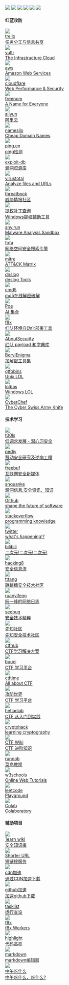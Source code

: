 <p align="left">
  <img src="https://img.shields.io/badge/Github-Zer0--hex-brightgreen" /> 
  <img src="https://img.shields.io/badge/-C-black?style=flat-square&logo=C"/>
  <img src="https://img.shields.io/badge/-Python-black?style=flat-square&logo=Python"/>
  <img src="https://img.shields.io/badge/-Shell-black?style=flat-square&logo=Shell"/>
  <img src="https://img.shields.io/badge/-Go-black?style=flat-square&logo=Go"/>
  <img src="https://img.shields.io/badge/-Rust-black?style=flat-square&logo=Rust"/>
</p>

<div class="ui container"><div class="ui basic segment"><h4 class="ui horizontal divider header"><i class="user secret icon"></i>红蓝攻防</h4><div class="ui four stackable cards"><a class="card" href="https://trello.com/" target="_blank"><div class="content"><img class="left floated avatar ui image" src="https://t3.gstatic.com/faviconV2?client=SOCIAL&amp;type=FAVICON&amp;fallback_opts=TYPE,SIZE,URL&amp;size=64&amp;url=https://trello.com/"><div class="header">trello</div><div class="meta">任务分工与信息共享</div></div></a><a class="card" href="https://www.vultr.com/" target="_blank"><div class="content"><img class="left floated avatar ui image" src="https://t3.gstatic.com/faviconV2?client=SOCIAL&amp;type=FAVICON&amp;fallback_opts=TYPE,SIZE,URL&amp;size=64&amp;url=https://www.vultr.com/"><div class="header">vultr</div><div class="meta">The Infrastructure Cloud</div></div></a><a class="card" href="https://aws.amazon.com/" target="_blank"><div class="content"><img class="left floated avatar ui image" src="https://t3.gstatic.com/faviconV2?client=SOCIAL&amp;type=FAVICON&amp;fallback_opts=TYPE,SIZE,URL&amp;size=64&amp;url=https://aws.amazon.com/"><div class="header">aws</div><div class="meta">Amazon Web Services</div></div></a><a class="card" href="https://dash.cloudflare.com/" target="_blank"><div class="content"><img class="left floated avatar ui image" src="https://t3.gstatic.com/faviconV2?client=SOCIAL&amp;type=FAVICON&amp;fallback_opts=TYPE,SIZE,URL&amp;size=64&amp;url=https://dash.cloudflare.com/"><div class="header">cloudflare</div><div class="meta">Web Performance &amp; Security</div></div></a><a class="card" href="https://www.freenom.com/" target="_blank"><div class="content"><img class="left floated avatar ui image" src="https://t3.gstatic.com/faviconV2?client=SOCIAL&amp;type=FAVICON&amp;fallback_opts=TYPE,SIZE,URL&amp;size=64&amp;url=https://www.freenom.com/"><div class="header">freenom</div><div class="meta">A Name for Everyone</div></div></a><a class="card" href="https://cn.aliyun.com/" target="_blank"><div class="content"><img class="left floated avatar ui image" src="https://t3.gstatic.com/faviconV2?client=SOCIAL&amp;type=FAVICON&amp;fallback_opts=TYPE,SIZE,URL&amp;size=64&amp;url=https://cn.aliyun.com/"><div class="header">aliyun</div><div class="meta">阿里云</div></div></a><a class="card" href="https://www.namesilo.com/" target="_blank"><div class="content"><img class="left floated avatar ui image" src="https://t3.gstatic.com/faviconV2?client=SOCIAL&amp;type=FAVICON&amp;fallback_opts=TYPE,SIZE,URL&amp;size=64&amp;url=https://www.namesilo.com/"><div class="header">namesilo</div><div class="meta">Cheap Domain Names</div></div></a><a class="card" href="https://www.ping.cn/" target="_blank"><div class="content"><img class="left floated avatar ui image" src="https://t3.gstatic.com/faviconV2?client=SOCIAL&amp;type=FAVICON&amp;fallback_opts=TYPE,SIZE,URL&amp;size=64&amp;url=https://www.ping.cn/"><div class="header">ping.cn</div><div class="meta">ping检测</div></div></a><a class="card" href="https://www.exploit-db.com/" target="_blank"><div class="content"><img class="left floated avatar ui image" src="https://t3.gstatic.com/faviconV2?client=SOCIAL&amp;type=FAVICON&amp;fallback_opts=TYPE,SIZE,URL&amp;size=64&amp;url=https://www.exploit-db.com/"><div class="header">exploit-db</div><div class="meta">漏洞资源库</div></div></a><a class="card" href="https://www.virustotal.com/gui/home/upload" target="_blank"><div class="content"><img class="left floated avatar ui image" src="https://t3.gstatic.com/faviconV2?client=SOCIAL&amp;type=FAVICON&amp;fallback_opts=TYPE,SIZE,URL&amp;size=64&amp;url=https://www.virustotal.com/gui/home/upload"><div class="header">virustotal</div><div class="meta">Analyze files and URLs</div></div></a><a class="card" href="https://x.threatbook.cn/" target="_blank"><div class="content"><img class="left floated avatar ui image" src="https://t3.gstatic.com/faviconV2?client=SOCIAL&amp;type=FAVICON&amp;fallback_opts=TYPE,SIZE,URL&amp;size=64&amp;url=https://x.threatbook.cn/"><div class="header">threatbook</div><div class="meta">威胁情报社区</div></div></a><a class="card" href="https://i.hacking8.com/tiquan/" target="_blank"><div class="content"><img class="left floated avatar ui image" src="https://t3.gstatic.com/faviconV2?client=SOCIAL&amp;type=FAVICON&amp;fallback_opts=TYPE,SIZE,URL&amp;size=64&amp;url=https://i.hacking8.com/tiquan/"><div class="header">提权补丁查询</div><div class="meta">Windows提权辅助工具</div></div></a><a class="card" href="https://app.any.run/" target="_blank"><div class="content"><img class="left floated avatar ui image" src="https://t3.gstatic.com/faviconV2?client=SOCIAL&amp;type=FAVICON&amp;fallback_opts=TYPE,SIZE,URL&amp;size=64&amp;url=https://app.any.run/"><div class="header">any.run</div><div class="meta">Malware Analysis Sandbox</div></div></a><a class="card" href="https://fofa.info/" target="_blank"><div class="content"><img class="left floated avatar ui image" src="https://t3.gstatic.com/faviconV2?client=SOCIAL&amp;type=FAVICON&amp;fallback_opts=TYPE,SIZE,URL&amp;size=64&amp;url=https://fofa.info/"><div class="header">fofa</div><div class="meta">网络空间安全搜索引擎</div></div></a><a class="card" href="https://attack.mitre.org/#" target="_blank"><div class="content"><img class="left floated avatar ui image" src="https://t3.gstatic.com/faviconV2?client=SOCIAL&amp;type=FAVICON&amp;fallback_opts=TYPE,SIZE,URL&amp;size=64&amp;url=https://attack.mitre.org/#"><div class="header">mitre</div><div class="meta">ATT&amp;CK Matrix</div></div></a><a class="card" href="http://dnslog.cn/" target="_blank"><div class="content"><img class="left floated avatar ui image" src="https://t3.gstatic.com/faviconV2?client=SOCIAL&amp;type=FAVICON&amp;fallback_opts=TYPE,SIZE,URL&amp;size=64&amp;url=http://dnslog.cn/"><div class="header">dnslog</div><div class="meta">dnslog Tools</div></div></a><a class="card" href="https://www.cmd5.com/" target="_blank"><div class="content"><img class="left floated avatar ui image" src="https://t3.gstatic.com/faviconV2?client=SOCIAL&amp;type=FAVICON&amp;fallback_opts=TYPE,SIZE,URL&amp;size=64&amp;url=https://www.cmd5.com/"><div class="header">cmd5</div><div class="meta">md5在线解密破解</div></div></a><a class="card" href="https://poe.com/" target="_blank"><div class="content"><img class="left floated avatar ui image" src="https://t3.gstatic.com/faviconV2?client=SOCIAL&amp;type=FAVICON&amp;fallback_opts=TYPE,SIZE,URL&amp;size=64&amp;url=https://poe.com/"><div class="header">Poe</div><div class="meta">AI 集合</div></div></a><a class="card" href="https://github.com/ffffffff0x/f8x" target="_blank"><div class="content"><img class="left floated avatar ui image" src="https://github.com/fluidicon.png"><div class="header">f8x</div><div class="meta">红队环境自动化部署工具</div></div></a><a class="card" href="https://github.com/ffffffff0x/AboutSecurity" target="_blank"><div class="content"><img class="left floated avatar ui image" src="https://github.com/fluidicon.png"><div class="header">AboutSecurity</div><div class="meta">红队 payload 和字典库</div></div></a><a class="card" href="https://github.com/ffffffff0x/BerylEnigma" target="_blank"><div class="content"><img class="left floated avatar ui image" src="https://github.com/fluidicon.png"><div class="header">BerylEnigma</div><div class="meta">加解密工具集</div></div></a><a class="card" href="https://gtfobins.github.io/" target="_blank"><div class="content"><img class="left floated avatar ui image" src="https://github.com/fluidicon.png"><div class="header">gtfobins</div><div class="meta">Unix LOL</div></div></a><a class="card" href="https://lolbas-project.github.io/" target="_blank"><div class="content"><img class="left floated avatar ui image" src="https://github.com/fluidicon.png"><div class="header">lolbas</div><div class="meta">Windows LOL</div></div></a><a class="card" href="https://gchq.github.io/CyberChef/" target="_blank"><div class="content"><img class="left floated avatar ui image" src="https://github.com/fluidicon.png"><div class="header">CyberChef</div><div class="meta">The Cyber Swiss Army Knife</div></div></a></div></div><div class="ui basic segment"><h4 class="ui horizontal divider header"><i class="chess knight icon"></i>技术学习</h4><div class="ui four stackable cards"><a class="card" href="https://www.t00ls.net/" target="_blank"><div class="content"><img class="left floated avatar ui image" src="https://t3.gstatic.com/faviconV2?client=SOCIAL&amp;type=FAVICON&amp;fallback_opts=TYPE,SIZE,URL&amp;size=64&amp;url=https://www.t00ls.net/"><div class="header">t00ls</div><div class="meta">低调求发展 - 潜心习安全</div></div></a><a class="card" href="https://bbs.pediy.com/" target="_blank"><div class="content"><img class="left floated avatar ui image" src="https://t3.gstatic.com/faviconV2?client=SOCIAL&amp;type=FAVICON&amp;fallback_opts=TYPE,SIZE,URL&amp;size=64&amp;url=https://bbs.pediy.com/"><div class="header">pediy</div><div class="meta">移动安全研究及逆向工程</div></div></a><a class="card" href="https://www.freebuf.com/" target="_blank"><div class="content"><img class="left floated avatar ui image" src="https://t3.gstatic.com/faviconV2?client=SOCIAL&amp;type=FAVICON&amp;fallback_opts=TYPE,SIZE,URL&amp;size=64&amp;url=https://www.freebuf.com/"><div class="header">freebuf</div><div class="meta">互联网安全新媒体</div></div></a><a class="card" href="https://www.anquanke.com/" target="_blank"><div class="content"><img class="left floated avatar ui image" src="https://t3.gstatic.com/faviconV2?client=SOCIAL&amp;type=FAVICON&amp;fallback_opts=TYPE,SIZE,URL&amp;size=64&amp;url=https://www.anquanke.com/"><div class="header">anquanke</div><div class="meta">漏洞信息,安全资讯、知识</div></div></a><a class="card" href="https://github.com/" target="_blank"><div class="content"><img class="left floated avatar ui image" src="https://github.com/fluidicon.png"><div class="header">Github</div><div class="meta">shape the future of software</div></div></a><a class="card" href="https://stackoverflow.com/" target="_blank"><div class="content"><img class="left floated avatar ui image" src="https://t3.gstatic.com/faviconV2?client=SOCIAL&amp;type=FAVICON&amp;fallback_opts=TYPE,SIZE,URL&amp;size=64&amp;url=https://stackoverflow.com/"><div class="header">stackoverflow</div><div class="meta">programming ​knowledge</div></div></a><a class="card" href="https://twitter.com/home" target="_blank"><div class="content"><img class="left floated avatar ui image" src="https://t3.gstatic.com/faviconV2?client=SOCIAL&amp;type=FAVICON&amp;fallback_opts=TYPE,SIZE,URL&amp;size=64&amp;url=https://twitter.com/home"><div class="header">twitter</div><div class="meta">what's happening!?</div></div></a><a class="card" href="https://www.bilibili.com/" target="_blank"><div class="content"><img class="left floated avatar ui image" src="https://t3.gstatic.com/faviconV2?client=SOCIAL&amp;type=FAVICON&amp;fallback_opts=TYPE,SIZE,URL&amp;size=64&amp;url=https://www.bilibili.com/"><div class="header">bilibili</div><div class="meta">二次元!二次元!二次元!</div></div></a><a class="card" href="https://i.hacking8.com/forums/" target="_blank"><div class="content"><img class="left floated avatar ui image" src="https://t3.gstatic.com/faviconV2?client=SOCIAL&amp;type=FAVICON&amp;fallback_opts=TYPE,SIZE,URL&amp;size=64&amp;url=https://i.hacking8.com/forums/"><div class="header">hacking8</div><div class="meta">安全信息流</div></div></a><a class="card" href="https://tttang.com/" target="_blank"><div class="content"><img class="left floated avatar ui image" src="https://t3.gstatic.com/faviconV2?client=SOCIAL&amp;type=FAVICON&amp;fallback_opts=TYPE,SIZE,URL&amp;size=64&amp;url=https://tttang.com/"><div class="header">tttang</div><div class="meta">跳跳糖安全技术社区</div></div></a><a class="card" href="http://www.ruanyifeng.com/blog/" target="_blank"><div class="content"><img class="left floated avatar ui image" src="https://t3.gstatic.com/faviconV2?client=SOCIAL&amp;type=FAVICON&amp;fallback_opts=TYPE,SIZE,URL&amp;size=64&amp;url=http://www.ruanyifeng.com/blog/"><div class="header">ruanyifeng</div><div class="meta">阮一峰的网络日志</div></div></a><a class="card" href="https://paper.seebug.org/" target="_blank"><div class="content"><img class="left floated avatar ui image" src="https://t3.gstatic.com/faviconV2?client=SOCIAL&amp;type=FAVICON&amp;fallback_opts=TYPE,SIZE,URL&amp;size=64&amp;url=https://paper.seebug.org/"><div class="header">seebug</div><div class="meta">安全技术精粹</div></div></a><a class="card" href="https://xz.aliyun.com/" target="_blank"><div class="content"><img class="left floated avatar ui image" src="https://t3.gstatic.com/faviconV2?client=SOCIAL&amp;type=FAVICON&amp;fallback_opts=TYPE,SIZE,URL&amp;size=64&amp;url=https://xz.aliyun.com/"><div class="header">先知社区</div><div class="meta">先知安全技术社区</div></div></a><a class="card" href="https://www.ctfhub.com/#/index" target="_blank"><div class="content"><img class="left floated avatar ui image" src="https://t3.gstatic.com/faviconV2?client=SOCIAL&amp;type=FAVICON&amp;fallback_opts=TYPE,SIZE,URL&amp;size=64&amp;url=https://www.ctfhub.com/#/index"><div class="header">ctfhub</div><div class="meta">CTF学习解决方案</div></div></a><a class="card" href="https://buuoj.cn/" target="_blank"><div class="content"><img class="left floated avatar ui image" src="https://t3.gstatic.com/faviconV2?client=SOCIAL&amp;type=FAVICON&amp;fallback_opts=TYPE,SIZE,URL&amp;size=64&amp;url=https://buuoj.cn/"><div class="header">buuoj</div><div class="meta">CTF 学习平台</div></div></a><a class="card" href="https://ctftime.org/" target="_blank"><div class="content"><img class="left floated avatar ui image" src="https://t3.gstatic.com/faviconV2?client=SOCIAL&amp;type=FAVICON&amp;fallback_opts=TYPE,SIZE,URL&amp;size=64&amp;url=https://ctftime.org/"><div class="header">ctftime</div><div class="meta">All about CTF</div></div></a><a class="card" href="https://adworld.xctf.org.cn/" target="_blank"><div class="content"><img class="left floated avatar ui image" src="https://t3.gstatic.com/faviconV2?client=SOCIAL&amp;type=FAVICON&amp;fallback_opts=TYPE,SIZE,URL&amp;size=64&amp;url=https://adworld.xctf.org.cn/"><div class="header">攻防世界</div><div class="meta">CTF 学习平台</div></div></a><a class="card" href="https://www.hetianlab.com/pages/CTFLaboratory.jsp" target="_blank"><div class="content"><img class="left floated avatar ui image" src="https://t3.gstatic.com/faviconV2?client=SOCIAL&amp;type=FAVICON&amp;fallback_opts=TYPE,SIZE,URL&amp;size=64&amp;url=https://www.hetianlab.com/pages/CTFLaboratory.jsp"><div class="header">hetianlab</div><div class="meta">CTF 从入门到实践</div></div></a><a class="card" href="https://cryptohack.org/" target="_blank"><div class="content"><img class="left floated avatar ui image" src="https://t3.gstatic.com/faviconV2?client=SOCIAL&amp;type=FAVICON&amp;fallback_opts=TYPE,SIZE,URL&amp;size=64&amp;url=https://cryptohack.org/"><div class="header">cryptohack</div><div class="meta">learning cryptography</div></div></a><a class="card" href="https://ctf-wiki.org/" target="_blank"><div class="content"><img class="left floated avatar ui image" src="https://t3.gstatic.com/faviconV2?client=SOCIAL&amp;type=FAVICON&amp;fallback_opts=TYPE,SIZE,URL&amp;size=64&amp;url=https://ctf-wiki.org/"><div class="header">CTF Wiki</div><div class="meta">CTF 进阶知识</div></div></a><a class="card" href="https://www.runoob.com/" target="_blank"><div class="content"><img class="left floated avatar ui image" src="https://t3.gstatic.com/faviconV2?client=SOCIAL&amp;type=FAVICON&amp;fallback_opts=TYPE,SIZE,URL&amp;size=64&amp;url=https://www.runoob.com/"><div class="header">runoob</div><div class="meta">菜鸟教程</div></div></a><a class="card" href="https://www.w3schools.com/" target="_blank"><div class="content"><img class="left floated avatar ui image" src="https://t3.gstatic.com/faviconV2?client=SOCIAL&amp;type=FAVICON&amp;fallback_opts=TYPE,SIZE,URL&amp;size=64&amp;url=https://www.w3schools.com/"><div class="header">w3schools</div><div class="meta">Online Web Tutorials</div></div></a><a class="card" href="https://leetcode.com/playground/new/empty" target="_blank"><div class="content"><img class="left floated avatar ui image" src="https://t3.gstatic.com/faviconV2?client=SOCIAL&amp;type=FAVICON&amp;fallback_opts=TYPE,SIZE,URL&amp;size=64&amp;url=https://leetcode.com/playground/new/empty"><div class="header">leetcode</div><div class="meta">Playground</div></div></a><a class="card" href="https://colab.research.google.com/" target="_blank"><div class="content"><img class="left floated avatar ui image" src="https://t3.gstatic.com/faviconV2?client=SOCIAL&amp;type=FAVICON&amp;fallback_opts=TYPE,SIZE,URL&amp;size=64&amp;url=https://colab.research.google.com/"><div class="header">Colab</div><div class="meta">Colaboratory</div></div></a></div></div><div class="ui basic segment"><h4 class="ui horizontal divider header"><i class="star icon"></i>辅助项目</h4><div class="ui four stackable cards"><a class="card" href="https://github.com/ffffffff0x/1earn" target="_blank"><div class="content"><img class="left floated avatar ui image" src="https://github.com/fluidicon.png"><div class="header">1earn wiki</div><div class="meta">安全知识库</div></div></a><a class="card" href="https://a.f8x.io/" target="_blank"><div class="content"><img class="left floated avatar ui image" src="https://t3.gstatic.com/faviconV2?client=SOCIAL&amp;type=FAVICON&amp;fallback_opts=TYPE,SIZE,URL&amp;size=64&amp;url=https://a.f8x.io/"><div class="header">Shorter URL</div><div class="meta">短链接服务</div></div></a><a class="card" href="https://cdn.ffffffff0x.com/" target="_blank"><div class="content"><img class="left floated avatar ui image" src="https://t3.gstatic.com/faviconV2?client=SOCIAL&amp;type=FAVICON&amp;fallback_opts=TYPE,SIZE,URL&amp;size=64&amp;url=https://cdn.ffffffff0x.com/"><div class="header">cdn加速</div><div class="meta">通过CDN加速下载</div></div></a><a class="card" href="https://github.ffffffff0x.com/" target="_blank"><div class="content"><img class="left floated avatar ui image" src="https://github.com/fluidicon.png"><div class="header">github加速</div><div class="meta">加速github下载</div></div></a><a class="card" href="https://tasklist.ffffffff0x.com/" target="_blank"><div class="content"><img class="left floated avatar ui image" src="https://t3.gstatic.com/faviconV2?client=SOCIAL&amp;type=FAVICON&amp;fallback_opts=TYPE,SIZE,URL&amp;size=64&amp;url=https://tasklist.ffffffff0x.com/"><div class="header">tasklist</div><div class="meta">运行查询</div></div></a><a class="card" href="https://f8x.io/" target="_blank"><div class="content"><img class="left floated avatar ui image" src="https://t3.gstatic.com/faviconV2?client=SOCIAL&amp;type=FAVICON&amp;fallback_opts=TYPE,SIZE,URL&amp;size=64&amp;url=https://f8x.io/"><div class="header">f8x</div><div class="meta">f8x Workers</div></div></a><a class="card" href="https://highlight.ffffffff0x.com/" target="_blank"><div class="content"><img class="left floated avatar ui image" src="https://t3.gstatic.com/faviconV2?client=SOCIAL&amp;type=FAVICON&amp;fallback_opts=TYPE,SIZE,URL&amp;size=64&amp;url=https://highlight.ffffffff0x.com/"><div class="header">highlight</div><div class="meta">代码高亮</div></div></a><a class="card" href="https://markdown.ffffffff0x.com/" target="_blank"><div class="content"><img class="left floated avatar ui image" src="https://t3.gstatic.com/faviconV2?client=SOCIAL&amp;type=FAVICON&amp;fallback_opts=TYPE,SIZE,URL&amp;size=64&amp;url=https://markdown.ffffffff0x.com/"><div class="header">markdown</div><div class="meta">markdown编辑器</div></div></a><a class="card" href="https://lunch.ffffffff0x.com/" target="_blank"><div class="content"><img class="left floated avatar ui image" src="https://t3.gstatic.com/faviconV2?client=SOCIAL&amp;type=FAVICON&amp;fallback_opts=TYPE,SIZE,URL&amp;size=64&amp;url=https://lunch.ffffffff0x.com/"><div class="header">中午吃什么</div><div class="meta">中午吃什么，吃什么?</div></div></a></div></div></div>
<script>
      $('#sengine a').on('click', function (e) {
        $('#sengine a.active').toggleClass('active');
        $(e.target).toggleClass('active');
        $('#search-fav').attr('src',$(e.target).data('url').match(/https{0,1}:\/\/\S+\//)[0] + '/favicon.ico') ;
      });
      $('.search').on('click', function (e) {
          var url = $('#sengine a.active').data('url');
          url = url.replace(/\$s/,$('#searchinput').val());
          window.open(url);
      });
      /* 鼠标聚焦时，回车事件 */
      $("#searchinput").bind("keypress", function(){
          if (event.keyCode == 13){
          // 触发需要调用的方法
          $(".search").click();
          }
      });
      $('#menubtn').on('click', function (e) {
          $('#seller').modal('show');
      });
    </script>
